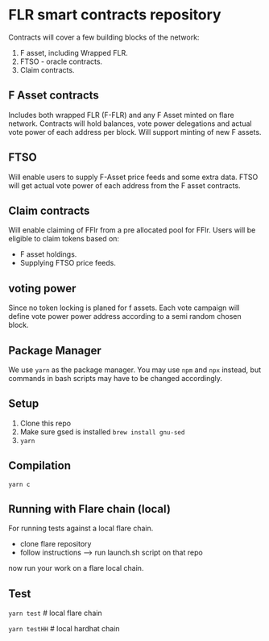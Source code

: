 # FLR smart contracts repository

Contracts will cover a few building blocks of the network:

1. F asset, including Wrapped FLR.
3. FTSO - oracle contracts.
4. Claim contracts.

## F Asset contracts 

Includes both wrapped FLR (F-FLR) and any F Asset minted on flare network. Contracts will hold balances, vote power delegations and actual vote power of each address per block. Will support minting of new F assets.

## FTSO 

Will enable users to supply F-Asset price feeds and some extra data. FTSO will get actual vote power of each address from the F asset contracts.

## Claim contracts

Will enable claiming of FFlr from a pre allocated pool for FFlr. Users will be eligible to claim tokens based on:
- F asset holdings.
- Supplying FTSO price feeds.

## voting power

Since no token locking is planed for f assets. Each vote campaign will define vote power power address according to a semi random chosen block.

## Package Manager

We use `yarn` as the package manager. You may use `npm` and `npx` instead, but commands in bash scripts may have to be changed accordingly.

## Setup

1. Clone this repo
2. Make sure gsed is installed `brew install gnu-sed`
3. `yarn`


## Compilation
`yarn c`

## Running with Flare chain (local)
For running tests against a local flare chain.
- clone flare repository
- follow instructions --> run launch.sh script on that repo

now run your work on a flare local chain.

## Test
`yarn test` # local flare chain

`yarn testHH` # local hardhat chain
